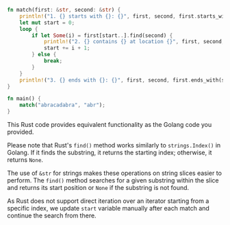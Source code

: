 ```rust
fn match(first: &str, second: &str) {
    println!("1. {} starts with {}: {}", first, second, first.starts_with(second));
    let mut start = 0;
    loop {
        if let Some(i) = first[start..].find(second) {
            println!("2. {} contains {} at location {}", first, second, i + start);
            start += i + 1;
        } else {
            break;
        }
    }
    println!("3. {} ends with {}: {}", first, second, first.ends_with(second));
}

fn main() {
    match("abracadabra", "abr");
}
```
This Rust code provides equivalent functionality as the Golang code you provided.

Please note that Rust's `find()` method works similarly to `strings.Index()` in Golang. If it finds the substring, it returns the starting index; otherwise, it returns `None`.

The use of `&str` for strings makes these operations on string slices easier to perform. The `find()` method searches for a given substring within the slice and returns its start position or `None` if the substring is not found.

As Rust does not support direct iteration over an iterator starting from a specific index, we update `start` variable manually after each match and continue the search from there.
